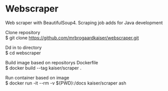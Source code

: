 # Webscraper
Web scraper with BeautifulSoup4. Scraping job adds for Java development 

Clone repository\
$ git clone https://github.com/mrbrogaardkaiser/webscraper.git

Dd in to directory\
$ cd webscraper

Build image based on repositorys Dockerfile\
$ docker build --tag kaiser/scraper .

Run container based on image\
$ docker run -it --rm -v ${PWD}:/docs kaiser/scraper ash
